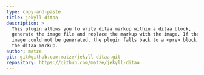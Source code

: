 ```yaml
---
type: copy-and-paste
title: jekyll-ditaa
description: >
  This plugin allows you to write ditaa markup within a ditaa block,
  generate the image file and replace the markup with the image. If the
  image could not be generated, the plugin falls back to a <pre> block with
  the ditaa markup.
author: matze
git: git@github.com:matze/jekyll-ditaa.git
repository: https://github.com/matze/jekyll-ditaa
---
```


